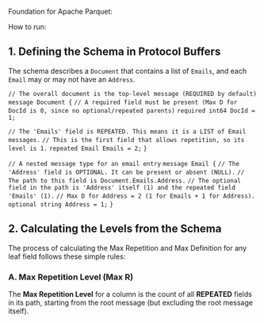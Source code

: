 Foundation for Apache Parquet:

How to run:

## 1. Defining the Schema in Protocol Buffers

The schema describes a `Document` that contains a list of `Emails`, and each `Email` may or may not have an `Address`.

`// The overall document is the top-level message (REQUIRED by default)`
`message Document {`
  `// A required field must be present (Max D for DocId is 0, since no optional/repeated parents)`
  `required int64 DocId = 1;` 

  `// The 'Emails' field is REPEATED. This means it is a LIST of Email messages.`
  `// This is the first field that allows repetition, so its level is 1.`
  `repeated Email Emails = 2;` 
`}`

`// A nested message type for an email entry`
`message Email {`
  `// The 'Address' field is OPTIONAL. It can be present or absent (NULL).`
  `// The path to this field is Document.Emails.Address.`
  `// The optional field in the path is 'Address' itself (1) and the repeated field 'Emails' (1).`
  `// Max D for Address = 2 (1 for Emails + 1 for Address).`
  `optional string Address = 1;`
`}`

## 2. Calculating the Levels from the Schema

The process of calculating the Max Repetition and Max Definition for any leaf field follows these simple rules:

### A. Max Repetition Level (Max R)

The **Max Repetition Level** for a column is the count of all **REPEATED** fields in its path, starting from the root message (but excluding the root message itself).

